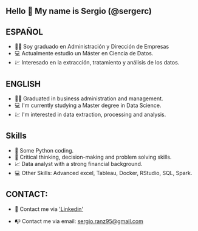 ## Hello :wave: My name is Sergio (@sergerc) 

## ESPAÑOL

* :office_worker: Soy graduado en Administración y Dirección de Empresas
* :computer: Actualmente estudio un Máster en Ciencia de Datos.
* :chart: Interesado en la extracción, tratamiento y análisis de los datos. 

## ENGLISH

* :office_worker: Graduated in business administration and management. 
* :computer: I'm currently studying a Master degree in Data Science. 
* :chart: I'm interested in data extraction, processing and analysis.

## Skills

* :snake: Some Python coding. 
* :monocle_face: Critical thinking, decision-making and problem solving skills.
* :chart_with_upwards_trend: Data analyst with a strong financial background. 
* :computer: Other Skills: Advanced excel, Tableau, Docker, RStudio, SQL, Spark. 

## CONTACT: 

* :handshake: Contact me via ['Linkedin'](https://www.linkedin.com/in/sergio-ranz-casado-3318b713a/)

* :mailbox_with_no_mail: Contact me via email: sergio.ranz95@gmail.com
